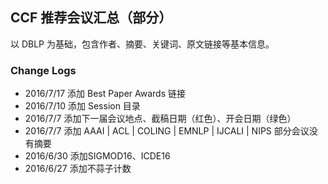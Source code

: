 ## CCF 推荐会议汇总（部分）

以 DBLP 为基础，包含作者、摘要、关键词、原文链接等基本信息。

### Change Logs

- 2016/7/17 添加 Best Paper Awards 链接
- 2016/7/10 添加 Session 目录
- 2016/7/7 添加下一届会议地点、截稿日期（红色）、开会日期（绿色）
- 2016/7/7 添加 AAAI | ACL | COLING | EMNLP | IJCALI | NIPS 部分会议没有摘要
- 2016/6/30 添加SIGMOD16、ICDE16
- 2016/6/27 添加不蒜子计数
